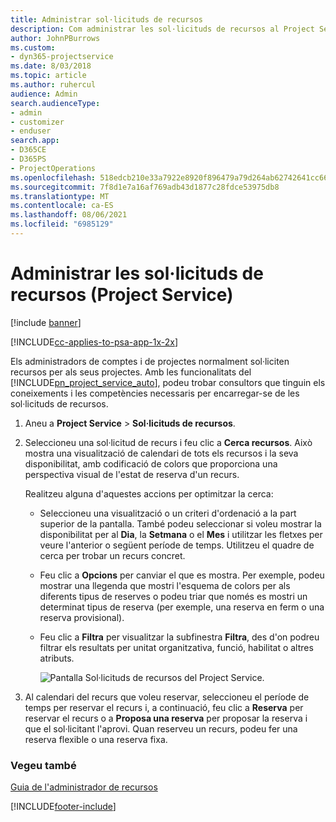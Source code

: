 ```yaml
---
title: Administrar sol·licituds de recursos
description: Com administrar les sol·licituds de recursos al Project Service
author: JohnPBurrows
ms.custom:
- dyn365-projectservice
ms.date: 8/03/2018
ms.topic: article
ms.author: ruhercul
audience: Admin
search.audienceType:
- admin
- customizer
- enduser
search.app:
- D365CE
- D365PS
- ProjectOperations
ms.openlocfilehash: 518edcb210e33a7922e8920f896479a79d264ab62742641cc66b7c3a33b6c6e8
ms.sourcegitcommit: 7f8d1e7a16af769adb43d1877c28fdce53975db8
ms.translationtype: MT
ms.contentlocale: ca-ES
ms.lasthandoff: 08/06/2021
ms.locfileid: "6985129"
---
```

# <a name="manage-resource-requests-project-service"></a>Administrar les sol·licituds de recursos (Project Service)

[!include [banner](../includes/psa-now-project-operations.md)]

[!INCLUDE[cc-applies-to-psa-app-1x-2x](../includes/cc-applies-to-psa-app-1x-2x.md)]

Els administradors de comptes i de projectes normalment sol·liciten recursos per als seus projectes. Amb les funcionalitats del [!INCLUDE[pn_project_service_auto](../includes/pn-project-service-auto.md)], podeu trobar consultors que tinguin els coneixements i les competències necessaris per encarregar-se de les sol·licituds de recursos.  
  
1. Aneu a **Project Service** > **Sol·licituds de recursos**.  
  
2. Seleccioneu una sol·licitud de recurs i feu clic a **Cerca recursos**. Això mostra una visualització de calendari de tots els recursos i la seva disponibilitat, amb codificació de colors que proporciona una perspectiva visual de l'estat de reserva d'un recurs.  
  
    Realitzeu alguna d'aquestes accions per optimitzar la cerca:  
  
   -   Seleccioneu una visualització o un criteri d'ordenació a la part superior de la pantalla. També podeu seleccionar si voleu mostrar la disponibilitat per al **Dia**, la **Setmana** o el **Mes** i utilitzar les fletxes per veure l'anterior o següent període de temps. Utilitzeu el quadre de cerca per trobar un recurs concret.  
  
   -   Feu clic a **Opcions** per canviar el que es mostra. Per exemple, podeu mostrar una llegenda que mostri l'esquema de colors per als diferents tipus de reserves o podeu triar que només es mostri un determinat tipus de reserva (per exemple, una reserva en ferm o una reserva provisional).  
  
   -   Feu clic a **Filtra** per visualitzar la subfinestra **Filtra**, des d'on podreu filtrar els resultats per unitat organitzativa, funció, habilitat o altres atributs.  
  
       ![Pantalla Sol·licituds de recursos del Project Service.](../psa/media/project-service-resource-request-screen.png "Pantalla Sol·licituds de recursos del Project Service")  
  
3. Al calendari del recurs que voleu reservar, seleccioneu el període de temps per reservar el recurs i, a continuació, feu clic a **Reserva** per reservar el recurs o a **Proposa una reserva** per proposar la reserva i que el sol·licitant l'aprovi. Quan reserveu un recurs, podeu fer una reserva flexible o una reserva fixa.  
  
### <a name="see-also"></a>Vegeu també  
 [Guia de l'administrador de recursos](../psa/resource-manager-guide.md)


[!INCLUDE[footer-include](../includes/footer-banner.md)]